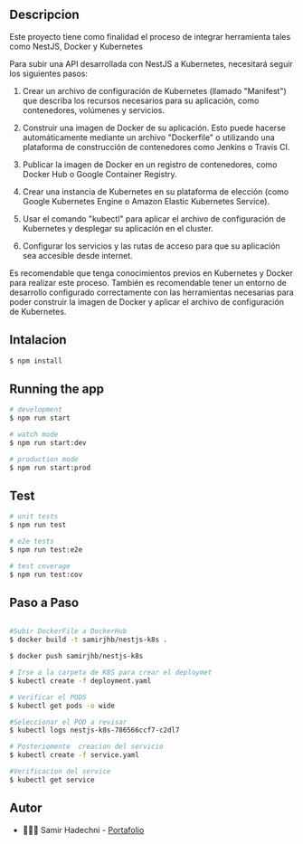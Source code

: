 
## Descripcion

Este proyecto tiene como finalidad el proceso de integrar herramienta tales como NestJS, Docker y Kubernetes


Para subir una API desarrollada con NestJS a Kubernetes, necesitará seguir los siguientes pasos:

1. Crear un archivo de configuración de Kubernetes (llamado "Manifest") que describa los recursos necesarios para su aplicación, como contenedores, volúmenes y servicios.

2. Construir una imagen de Docker de su aplicación. Esto puede hacerse automáticamente mediante un archivo "Dockerfile" o utilizando una plataforma de construcción de contenedores como Jenkins o Travis CI.

3. Publicar la imagen de Docker en un registro de contenedores, como Docker Hub o Google Container Registry.

4. Crear una instancia de Kubernetes en su plataforma de elección (como Google Kubernetes Engine o Amazon Elastic Kubernetes Service).

5. Usar el comando "kubectl" para aplicar el archivo de configuración de Kubernetes y desplegar su aplicación en el cluster.

6. Configurar los servicios y las rutas de acceso para que su aplicación sea accesible desde internet.

Es recomendable que tenga conocimientos previos en Kubernetes y Docker para realizar este proceso. También es recomendable tener un entorno de desarrollo configurado correctamente con las herramientas necesarias para poder construir la imagen de Docker y aplicar el archivo de configuración de Kubernetes.

## Intalacion 

```bash
$ npm install
```

## Running the app

```bash
# development
$ npm run start

# watch mode
$ npm run start:dev

# production mode
$ npm run start:prod
```

## Test

```bash
# unit tests
$ npm run test

# e2e tests
$ npm run test:e2e

# test coverage
$ npm run test:cov
```

## Paso a Paso

```bash

#Subir DockerFile a DockerHub
$ docker build -t samirjhb/nestjs-k8s .

$ docker push samirjhb/nestjs-k8s

# Irse a la carpeta de K8S para crear el deploymet
$ kubectl create -f deployment.yaml

# Verificar el PODS
$ kubectl get pods -o wide

#Seleccionar el POD a revisar 
$ kubectl logs nestjs-k8s-786566ccf7-c2dl7

# Posteriomente  creacion del servicio 
$ kubectl create -f service.yaml

#Verificacion del service 
$ kubectl get service


```




## Autor 

-  🧑🏻‍💻 Samir Hadechni - [Portafolio](https://samirjhb.github.io/PortaFolio.github.io/)


